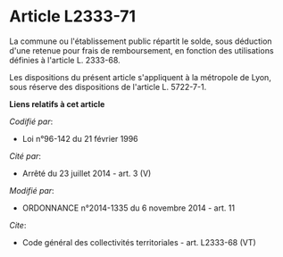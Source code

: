 # Article L2333-71

La commune ou l'établissement public répartit le solde, sous déduction d'une retenue pour frais de remboursement, en fonction
des utilisations définies à l'article L. 2333-68.

Les dispositions du présent article s'appliquent à la métropole de Lyon, sous réserve des dispositions de l'article L.
5722-7-1.

**Liens relatifs à cet article**

_Codifié par_:

  - Loi n°96-142 du 21 février 1996

_Cité par_:

  - Arrêté du 23 juillet 2014 - art. 3 (V)

_Modifié par_:

  - ORDONNANCE n°2014-1335 du 6 novembre 2014 - art. 11

_Cite_:

  - Code général des collectivités territoriales - art. L2333-68 (VT)
